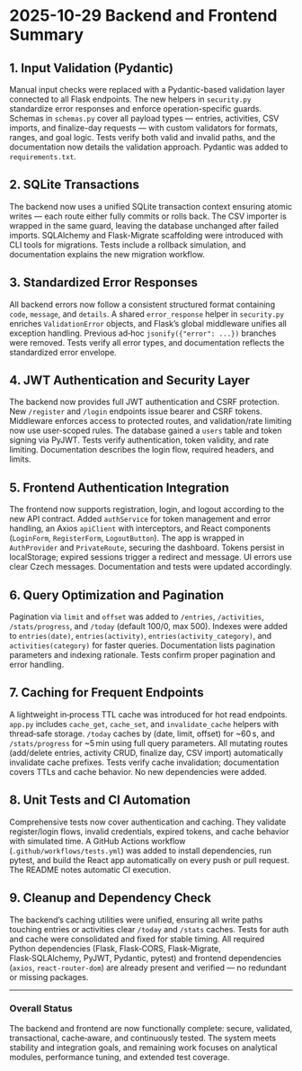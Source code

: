 # 2025-10-29 Backend and Frontend Summary

## 1. Input Validation (Pydantic)
Manual input checks were replaced with a Pydantic-based validation layer connected to all Flask endpoints. The new helpers in `security.py` standardize error responses and enforce operation-specific guards. Schemas in `schemas.py` cover all payload types — entries, activities, CSV imports, and finalize-day requests — with custom validators for formats, ranges, and goal logic. Tests verify both valid and invalid paths, and the documentation now details the validation approach. Pydantic was added to `requirements.txt`.

## 2. SQLite Transactions
The backend now uses a unified SQLite transaction context ensuring atomic writes — each route either fully commits or rolls back. The CSV importer is wrapped in the same guard, leaving the database unchanged after failed imports. SQLAlchemy and Flask-Migrate scaffolding were introduced with CLI tools for migrations. Tests include a rollback simulation, and documentation explains the new migration workflow.

## 3. Standardized Error Responses
All backend errors now follow a consistent structured format containing `code`, `message`, and `details`. A shared `error_response` helper in `security.py` enriches `ValidationError` objects, and Flask’s global middleware unifies all exception handling. Previous ad‑hoc `jsonify({"error": ...})` branches were removed. Tests verify all error types, and documentation reflects the standardized error envelope.

## 4. JWT Authentication and Security Layer
The backend now provides full JWT authentication and CSRF protection. New `/register` and `/login` endpoints issue bearer and CSRF tokens. Middleware enforces access to protected routes, and validation/rate limiting now use user-scoped rules. The database gained a `users` table and token signing via PyJWT. Tests verify authentication, token validity, and rate limiting. Documentation describes the login flow, required headers, and limits.

## 5. Frontend Authentication Integration
The frontend now supports registration, login, and logout according to the new API contract. Added `authService` for token management and error handling, an Axios `apiClient` with interceptors, and React components (`LoginForm`, `RegisterForm`, `LogoutButton`). The app is wrapped in `AuthProvider` and `PrivateRoute`, securing the dashboard. Tokens persist in localStorage; expired sessions trigger a redirect and message. UI errors use clear Czech messages. Documentation and tests were updated accordingly.

## 6. Query Optimization and Pagination
Pagination via `limit` and `offset` was added to `/entries`, `/activities`, `/stats/progress`, and `/today` (default 100/0, max 500). Indexes were added to `entries(date)`, `entries(activity)`, `entries(activity_category)`, and `activities(category)` for faster queries. Documentation lists pagination parameters and indexing rationale. Tests confirm proper pagination and error handling.

## 7. Caching for Frequent Endpoints
A lightweight in‑process TTL cache was introduced for hot read endpoints. `app.py` includes `cache_get`, `cache_set`, and `invalidate_cache` helpers with thread‑safe storage. `/today` caches by (date, limit, offset) for ~60 s, and `/stats/progress` for ~5 min using full query parameters. All mutating routes (add/delete entries, activity CRUD, finalize day, CSV import) automatically invalidate cache prefixes. Tests verify cache invalidation; documentation covers TTLs and cache behavior. No new dependencies were added.

## 8. Unit Tests and CI Automation
Comprehensive tests now cover authentication and caching. They validate register/login flows, invalid credentials, expired tokens, and cache behavior with simulated time. A GitHub Actions workflow (`.github/workflows/tests.yml`) was added to install dependencies, run pytest, and build the React app automatically on every push or pull request. The README notes automatic CI execution.

## 9. Cleanup and Dependency Check
The backend’s caching utilities were unified, ensuring all write paths touching entries or activities clear `/today` and `/stats` caches. Tests for auth and cache were consolidated and fixed for stable timing. All required Python dependencies (Flask, Flask‑CORS, Flask‑Migrate, Flask‑SQLAlchemy, PyJWT, Pydantic, pytest) and frontend dependencies (`axios`, `react‑router‑dom`) are already present and verified — no redundant or missing packages.

---

### Overall Status
The backend and frontend are now functionally complete: secure, validated, transactional, cache‑aware, and continuously tested. The system meets stability and integration goals, and remaining work focuses on analytical modules, performance tuning, and extended test coverage.
